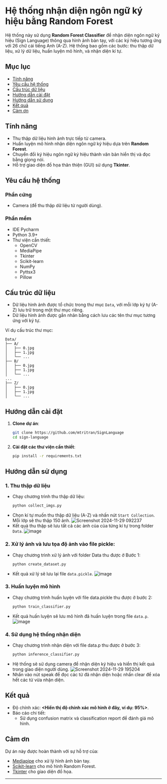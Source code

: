 # Hệ thống nhận diện ngôn ngữ ký hiệu bằng Random Forest

Hệ thống này sử dụng **Random Forest Classifier** để nhận diện ngôn ngữ ký hiệu (Sign Language) thông qua hình ảnh bàn tay, với các ký hiệu tương ứng với 26 chữ cái tiếng Anh (A-Z). Hệ thống bao gồm các bước: thu thập dữ liệu, xử lý dữ liệu, huấn luyện mô hình, và nhận diện kí tự.

## Mục lục

- [Tính năng](#tính-năng)
- [Yêu cầu hệ thống](#yêu-cầu-hệ-thống)
- [Cấu trúc dữ liệu](#cấu-trúc-dữ-liệu)
- [Hướng dẫn cài đặt](#hướng-dẫn-cài-đặt)
- [Hướng dẫn sử dụng](#hướng-dẫn-sử-dụng)
- [Kết quả](#kết-quả)
- [Cảm ơn](#cảm-ơn)

## Tính năng

- Thu thập dữ liệu hình ảnh trực tiếp từ camera.
- Huấn luyện mô hình nhận diện ngôn ngữ ký hiệu dựa trên **Random Forest**.
- Chuyển đổi ký hiệu ngôn ngữ ký hiệu thành văn bản hiển thị và đọc bằng giọng nói.
- Hỗ trợ giao diện đồ họa thân thiện (GUI) sử dụng **Tkinter**.

## Yêu cầu hệ thống

### Phần cứng
- Camera (để thu thập dữ liệu từ người dùng).

### Phần mềm
- IDE Pycharm
- Python 3.9+
- Thư viện cần thiết:
  - OpenCV
  - MediaPipe
  - Tkinter 
  - Scikit-learn
  - NumPy
  - Pyttsx3
  - Pillow

## Cấu trúc dữ liệu

- Dữ liệu hình ảnh được tổ chức trong thư mục `Data`, với mỗi lớp ký tự (A-Z) lưu trữ trong một thư mục riêng.
- Dữ liệu hình ảnh được gắn nhãn bằng cách lưu các tên thư mục tương ứng với ký tự.

Ví dụ cấu trúc thư mục:
```
Data/
├── A/
│   ├── 0.jpg
│   ├── 1.jpg
│   └── ...
├── B/
│   ├── 0.jpg
│   ├── 1.jpg
│   └── ...
...
├── Z/
│   ├── 0.jpg
│   ├── 1.jpg
│   └── ...
```

## Hướng dẫn cài đặt

1. **Clone dự án**:
   ```bash
   git clone https://github.com/mtritran/SignLanguage
   cd sign-language
   ```

2. **Cài đặt các thư viện cần thiết**:
   ```bash
   pip install -r requirements.txt
   ```

## Hướng dẫn sử dụng

### 1. Thu thập dữ liệu
- Chạy chương trình thu thập dữ liệu:
  ```bash
  python collect_imgs.py
  ```
- Chọn kí tự muốn thu thập dữ liệu (A-Z) và nhấn nút `Start Collection`. Mỗi lớp sẽ thu thập 150 ảnh.
![Screenshot 2024-11-29 092237](https://github.com/user-attachments/assets/51dce76c-b1bf-495a-9bc6-5de2fb7e5433)
- Kết quả thu thập sẽ lưu tất cả các ảnh của của từng kí tự trong folder `Data`.
![image](https://github.com/user-attachments/assets/600daa37-ba51-44a2-a87f-351b0b4730a4)

### 2. Xử lý ảnh và lưu tọa độ ảnh vào file pickle:
- Chạy chương trình xử lý ảnh với folder Data thu được ở Bước 1: 
  ```bash
  python create_dataset.py
  ```
- Kết quả xử lý sẽ lưu lại file `data.pickle`.
![image](https://github.com/user-attachments/assets/3a87fbfb-47b9-4c44-acfb-045654347632)
  
### 3. Huấn luyện mô hình
- Chạy chương trình huấn luyện với file data.pickle thu được ở bước 2:
  ```bash
  python train_classifier.py
  ```
- Kết quả huấn luyện sẽ lưu mô hình đã huấn luyện trong file `data.p`.
![image](https://github.com/user-attachments/assets/940d61ed-9b45-41a6-bbad-003fe01c667a)

### 4. Sử dụng hệ thống nhận diện
- Chạy chương trình nhận diện với file data.p thu được ở bước 3:
  ```bash
  python inference_classifier.py
  ```
- Hệ thống sẽ sử dụng camera để nhận diện ký hiệu và hiển thị kết quả trong giao diện người dùng.
![Screenshot 2024-11-29 195204](https://github.com/user-attachments/assets/03f3c220-40d6-45bc-9216-be182e46cc8c)
- Nhấn vào nút speak để đọc các từ đã nhận diện hoặc nhấn clear để xóa hết các từ vừa nhận diện.

## Kết quả

- Độ chính xác: **<Hiển thị độ chính xác mô hình ở đây, ví dụ: 95%>**.
- Báo cáo chi tiết:
  - Sử dụng confusion matrix và classification report để đánh giá mô hình.

## Cảm ơn

Dự án này được hoàn thành với sự hỗ trợ của:
- [Mediapipe](https://mediapipe.dev) cho xử lý hình ảnh bàn tay.
- [Scikit-learn](https://scikit-learn.org/) cho mô hình Random Forest.
- [Tkinter](https://docs.python.org/3/library/tkinter.html) cho giao diện đồ họa.

--- 
